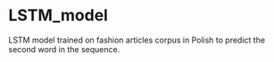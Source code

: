 # LSTM_model

LSTM model trained on fashion articles corpus in Polish to predict the second word in the sequence. 
